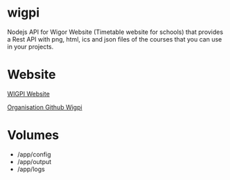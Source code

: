 # wigpi
Nodejs API for Wigor Website (Timetable website for schools) that provides a Rest API with png, html, ics and json files of the courses that you can use in your projects.
# Website
[WIGPI Website](https://wigpi.flusin.fr)

[Organisation Github Wigpi](https://github.com/orgs/wigpi/repositories)
# Volumes
- /app/config
- /app/output
- /app/logs
